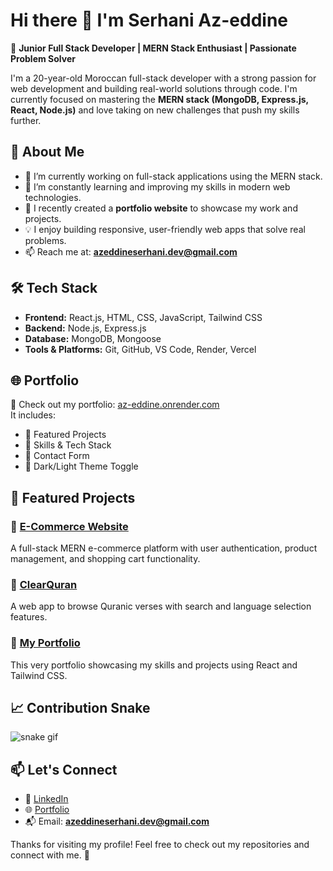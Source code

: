 # Hi there 👋 I'm Serhani Az-eddine

🎯 **Junior Full Stack Developer | MERN Stack Enthusiast | Passionate Problem Solver**

I'm a 20-year-old Moroccan full-stack developer with a strong passion for web development and building real-world solutions through code. I'm currently focused on mastering the **MERN stack (MongoDB, Express.js, React, Node.js)** and love taking on new challenges that push my skills further.

## 🚀 About Me

- 🔭 I’m currently working on full-stack applications using the MERN stack.
- 🌱 I’m constantly learning and improving my skills in modern web technologies.
- 💼 I recently created a **portfolio website** to showcase my work and projects.
- 💡 I enjoy building responsive, user-friendly web apps that solve real problems.
- 📫 Reach me at: **azeddineserhani.dev@gmail.com**

## 🛠️ Tech Stack

- **Frontend:** React.js, HTML, CSS, JavaScript, Tailwind CSS
- **Backend:** Node.js, Express.js
- **Database:** MongoDB, Mongoose
- **Tools & Platforms:** Git, GitHub, VS Code, Render, Vercel

## 🌐 Portfolio

📌 Check out my portfolio: [az-eddine.onrender.com](https://az-eddine.onrender.com/)  
It includes:

- 📁 Featured Projects  
- 🧠 Skills & Tech Stack  
- 💬 Contact Form  
- 🌙 Dark/Light Theme Toggle

## 📂 Featured Projects

### 🔹 [E-Commerce Website](https://github.com/azdinserhani/e-commerce-client-side)
A full-stack MERN e-commerce platform with user authentication, product management, and shopping cart functionality.

### 🔹 [ClearQuran](https://github.com/azdinserhani/ClearQuran)
A web app to browse Quranic verses with search and language selection features.

### 🔹 [My Portfolio](https://github.com/azdinserhani/My-portfolio)
This very portfolio showcasing my skills and projects using React and Tailwind CSS.

## 📈 Contribution Snake

![snake gif](https://github.com/azdinserhani/azdinserhani/blob/output/github-contribution-grid-snake.svg)

## 📫 Let's Connect

- 💼 [LinkedIn](https://www.linkedin.com/in/az-eddine-serhani-32033a288/)
- 🌐 [Portfolio](https://az-eddine.onrender.com/)
- 📬 Email: **azeddineserhani.dev@gmail.com**

Thanks for visiting my profile! Feel free to check out my repositories and connect with me. 🚀
